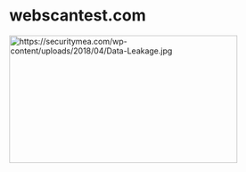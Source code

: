 # webscantest.com
<img src="https://securitymea.com/wp-content/uploads/2018/04/Data-Leakage.jpg" alt="https://securitymea.com/wp-content/uploads/2018/04/Data-Leakage.jpg" class="shrinkToFit" width="409" height="229"></body></html>
